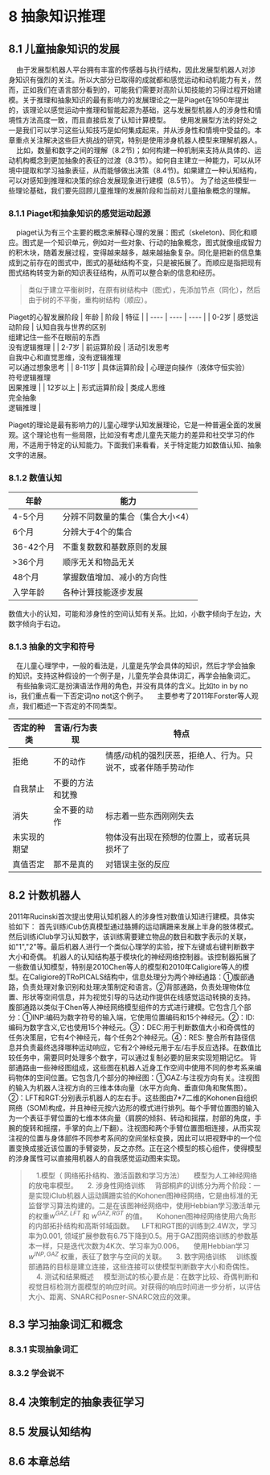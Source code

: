 # 8 抽象知识推理
## 8.1 儿童抽象知识的发展
&nbsp;&nbsp;&nbsp;&nbsp;由于发展型机器人平台拥有丰富的传感器与执行结构，因此发展型机器人对涉身知识有强烈的关注。所以大部分已取得的成就都和感觉运动和动机能力有关，然而，正如我们在语言部分看到的，可能我们需要对高阶认知技能的习得过程开始建模。关于推理和抽象知识的最有影响力的发展理论之一是Piaget在1950年提出的，该理论以感觉运动中推理和智能起源为基础，这与发展型机器人的涉身性和情境性方法高度一致，而且直接启发了认知计算模型。
&nbsp;&nbsp;&nbsp;&nbsp;使用发展型方法的好处之一是我们可以学习这些认知技巧是如何集成起来，并从涉身性和情境中受益的。本章重点关注解决这些巨大挑战的研究，特别是使用涉身机器人模型来理解机器人。
&nbsp;&nbsp;&nbsp;&nbsp;比如，数量和数字之间的理解（8.2节)；如何构建一种机制来支持从具体的、运动机构概念到更加抽象的表征的过渡（8.3节）。如何自主建立一种能力，可以从环境中提取和学习抽象表征，从而能够做出决策（8.4节)。如果建立一种认知结构，可以对感知到推理和决策的综合发展现象进行建模（8.5节）。 为了给这些模型一些理论基础，我们要先回顾儿童推理的发展阶段和当前对儿童抽象概念的理解。
### 8.1.1 Piaget和抽象知识的感觉运动起源
&nbsp;&nbsp;&nbsp;&nbsp;piaget认为有三个主要的概念来解释心理的发展：图式（skeleton)、同化和顺应。图式是一个知识单元，例如对一些对象、行动的抽象概念，图式就像组成智力的积木块，随着发展过程，变得越来越多，越来越抽象复杂。同化是把新的信息集成到之前存在的图式中，图式的基础结构不变，只是被拓展了。而顺应是指把现有图式结构转变为新的知识表征结构，从而可以整合新的信息和经历。
> 类似于建立平衡树时，在原有树结构中（图式），先添加节点（同化），然后由于树的不平衡，重构树结构（顺应）。

Piaget的心智发展阶段
| 年龄 | 阶段 | 特征 |
| ---- | ---- | ---- |
| 0-2岁 | 感觉运动阶段 | 认知自我与世界的区别<br />组建记住一些不在眼前的东西<br />没有逻辑推理 |
| 2-7岁 | 前运算阶段 | 活动引发思考<br />自我中心和直觉思维，没有逻辑推理<br />可以通过想象思考 |
| 8-11岁 | 具体运算阶段 | 心理逆向操作（液体守恒实验）<br />符号逻辑推理<br />因果推理 |
| 12岁以上 | 形式运算阶段 | 类成人思维<br />完全抽象<br />逻辑推理 |

Piaget的理论是最有影响力的儿童心理学认知发展理论，它是一种普遍全面的发展观。这个理论也有一些局限，比如没有考虑儿童先天能力的差异和社交学习的作用，不适用于特定的认知能力。下面我们来看看，关于特定能力如数值认知、抽象文字的进展。
### 8.1.2 数值认知
| 年龄 | 能力 |
| ---- | ---- |
| 4-5个月 | 分辨不同数量的集合（集合大小<4） |
| 6个月 | 分辨大于4个的集合 |
| 36-42个月 |不重复数数和基数原则的发展 |
| >36个月 | 顺序无关和物品无关 |
| 48个月 | 掌握数值增加、减小的方向性 |
| 入学年龄 | 各种计算技能逐步发展 |

数值大小的认知，可能和涉身性的空间认知有关系。比如，小数字倾向于左边，大数字倾向于右边。

### 8.1.3 抽象的文字和符号
&nbsp;&nbsp;&nbsp;&nbsp;在儿童心理学中，一般的看法是，儿童是先学会具体的知识，然后才学会抽象的知识。支持这种假设的一个例子是，儿童先学会具体词汇，再学会抽象词汇。
&nbsp;&nbsp;&nbsp;&nbsp;有些抽象词汇是扮演语法作用的角色，并没有具体的含义。比如to in by no is，我们重点看一下否定词no not这个例子。
&nbsp;&nbsp;&nbsp;&nbsp;主要参考了2011年Forster等人观点，我们概述一下否定的不同类型。

|否定的种类|言语/行为表现|特点|
| ---- | ------- |----|
|拒绝|不的动作|情感/动机的强烈厌恶，拒绝人、行为。只说不，或者伴随手势动作|
|自我禁止|不要的方法和犹豫||
|消失|全不要的动作|标志着一些东西刚刚失去|
|未实现的期望||物体没有出现在预想的位置上，或者玩具损坏了|
|真值否定|那不是真的|对错误主张的反应|
## 8.2 计数机器人
2011年Rucinski首次提出使用认知机器人的涉身性对数值认知进行建模。具体实验如下：
首先训练iCub仿真模型通过胳膊的运动蹒跚来发展上半身的肢体模式。然后训练iClub学习认知数字，该训练需要建立物品的数目和数字表示的关联，如"1","2"等。最后机器人进行一个类似心理学的实验，按下左键或右键判断数字大小和奇偶。
机器人的认知结构基于模块化的神经网络控制器。该控制器拓展了一些数值认知模型，特别是2010Chen等人的模型和2010年Caligiore等人的模型。在Caligiore的TRoPICALS结构中，信息处理分为两个神经通路：①腹部通路，负责处理对象识别和处理决策制定和语言。②背部通路，负责处理物体位置、形状等空间信息，并为视觉引导的马达动作提供在线感觉运动转换的支持。
腹部通路以类似于Chen等人神经网络模型组件的方式进行建模。它包含几个部分：①INP:编码为数字符号的输入端，它使用位置编码和15个神经元。②：ID:编码为数字含义,它也使用15个神经元。③：DEC:用于判断数值大小和奇偶性的任务决策层，它有4个神经元，每个任务2个神经元。④：RES: 整合所有路径信息并负责最终选择哪种运动响应，它有2个神经元用于左/右手反应选择。在数值比较任务中，需要同时处理多个数字，可以通过复制必要的层来实现短期记忆。
背部通路由一些神经图组成，这些图在机器人近身工作空间中使用不同的参考系来编码物体的空间位置。它包含几个部分的神经图：①GAZ:与注视方向有关。注视图的输入为机器人注视方向的三维本体向量（水平方向角、垂直仰角和聚焦图）。②：LFT和RGT:分别表示机器人的左右手。这些图由7\*7二维的Kohonen自组织网络（SOM)构成，并且神经元按六边形的模式进行排列。每个手臂位置图的输入为一个表征手臂位置的七维本体向量（肩膀的倾斜、转动和摇摆，肘部的角度，手腕的旋转和摇摆，手掌的向上/下翻）。注视图和两个手臂位置图相连接，从而实现注视的位置与身体部件不同参考系间的空间坐标变换，因此可以把视野中的一个位置变换成接近该位置的手臂姿势，反之亦然。正在这个模型的核心组件，使得模型的涉身属性可以直接用机器人的自我感觉运动图来实现。


>&nbsp;&nbsp;&nbsp;&nbsp;1.模型（ 网络拓扑结构、激活函数和学习方法）
&nbsp;&nbsp;&nbsp;&nbsp;模型为人工神经网络的放电率模型。
&nbsp;&nbsp;&nbsp;&nbsp;2. 涉身性网络训练
&nbsp;&nbsp;&nbsp;&nbsp;背部桐庐的训练分为两个阶段：一是实现iClub机器人运动蹒跚实验的Kohonen图神经网络，它是由标准的无监督学习算法构建的。二是在该图神经网络中，使用Hebbian学习激活单元的权重$w^{GAZ,LFT}$ 和 $w^{GAZ,RGT}$ 的值。
&nbsp;&nbsp;&nbsp;&nbsp;Kohonen图神经网络使用六角形的内部拓扑结构和高斯邻域函数。&nbsp;&nbsp;&nbsp;&nbsp;LFT和RGT图的训练到2.4W次，学习率为0.001, 领域扩展参数有6.75下降到0.5。用于GAZ图网络训练的参数基本一样，只是迭代次数为4K次、学习率为0.006。
&nbsp;&nbsp;&nbsp;&nbsp;使用Hebbian学习$w^{INP,GAZ}$ 权重，表征了数字与空间的关联。
&nbsp;&nbsp;&nbsp;&nbsp;3. 数字网络训练
&nbsp;&nbsp;&nbsp;&nbsp;训练腹部通路的目标是建立连接，这些连接可以使模型判断数字大小和奇偶性。
&nbsp;&nbsp;&nbsp;&nbsp;4. 测试和结果概述
&nbsp;&nbsp;&nbsp;&nbsp;模型测试的核心要点是：在数字比较、奇偶判断和视觉目标检测方面模型的响应时间。对获得的响应时间进一步分析，以评估大小、距离、SNARC和Posner-SNARC效应的效果。
&nbsp;&nbsp;&nbsp;&nbsp;
## 8.3 学习抽象词汇和概念

### 8.3.1 实现抽象词汇
### 8.3.2 学会说不
## 8.4 决策制定的抽象表征学习
## 8.5 发展认知结构
## 8.6 本章总结